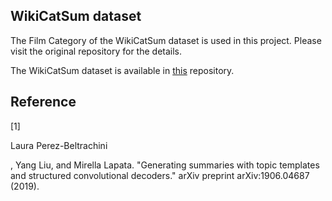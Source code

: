 ## WikiCatSum dataset

The Film Category of the WikiCatSum dataset is used in this project. Please visit the original repository for the details.

The WikiCatSum dataset is available in [this](https://datashare.is.ed.ac.uk/handle/10283/3368) repository.

## Reference
[1] <p>Laura Perez-Beltrachini</p>, Yang Liu, and Mirella Lapata. "Generating summaries with topic templates and structured convolutional decoders." arXiv preprint arXiv:1906.04687 (2019).
